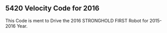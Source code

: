## 5420 Velocity Code for 2016

This Code is ment to Drive the 2016 STRONGHOLD FIRST Robot for 2015-2016 Year.
